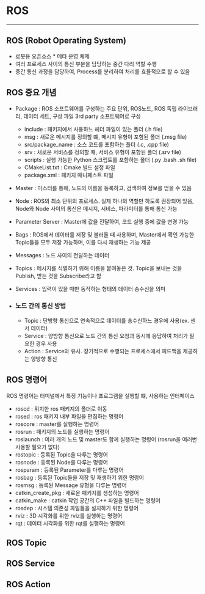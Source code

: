 # ROS
___
## ROS (Robot Operating System)
- 로봇용 오픈소스 * 메타 운영 체제
- 여러 프로세스 사이의 통신 부분을 담당하는 중간 다리 역할 수행
- 중간 통신 과정을 담당하여, Process를 분리하여 처리를 효율적으로 할 수 있음

## ROS 중요 개념
- Package : ROS 소프트웨어를 구성하는 주요 단위, ROS노드, ROS 독립 라이브러리, 데이터 세트, 구성 파일 3rd party 소프트웨어로 구성
  
  - include : 패키지에서 사용하느 헤더 파일이 있는 폴더 (.h file)
  - msg : 새로운 메시지를 정의할 떄, 메시지 유형이 포함된 폴더 (.msg file) 
  - src/package_name : 소스 코드를 포함하는 폴더 (.c, .cpp file)
  - srv : 새로운 서비스를 정의할 때, 서비스 유형이 포함된 폴더 (.srv file)
  - scripts : 실행 가능한 Python 스크립트를 포함하는 폴더 (.py .bash .sh file)
  - CMakeList.txt : Cmake 빌드 설정 파일
  - package.xml : 패키지 매니페스트 파일
- Master : 마스터를 통해, 노드의 이름을 등록하고, 검색하여 정보를 얻을 수 있음
- Node : ROS의 최소 단위의 프로세스. 실제 하나의 역할만 하도록 권장되어 있음, Node와 Node 사이의 통신은 메시지, 서비스, 파라미터를 통해 통신 가능
- Parameter Server : Master에 값을 전달하여, 코드 실행 중에 값을 변경 가능
- Bags : ROS에서 데이터를 저장 및 불러올 때 사용하며, Master에서 확인 가능한 Topic들을 모두 저장 가능하며, 이를 다시 재생하는 기능 제공
- Messages : 노드 사이의 전달하는 데이터
- Topics : 메시지를 식별하기 위해 이름을 붙여놓은 것. Topic을 보내는 것을 Publish, 받는 것을 Subscribe라고 함
- Services : 입력이 있을 때만 동작하는 형태의 데이터 송수신을 의미
- ### 노드 간의 통신 방법
  - Topic : 단방향 통신으로 연속적으로 데이터를 송수신하느 경우에 사용(ex. 센서 데이터)
  - Service : 양방향 통신으로 노드 간의 통신 요청과 동시에 응답하여 처리가 필요한 경우 사용
  - Action : Service와 유사. 장기적으로 수행되는 프로세스에서 피드백을 제공하는 양방향 통신

## ROS 명령어
ROS 명령어는 터미널에서 특정 기능이나 프로그램을 실행할 떄, 사용하는 인터페이스
- roscd : 위치한 ros 패키지의 폴더로 이동
- rosed : ros 패키지 내부 파일을 편집하는 명령어
- roscore : master를 실행하는 명령어
- rosrun : 패키지의 노드를 실행하는 명령어
- roslaunch : 여러 개의 노드 및 master도 함께 실행하는 명령어 (rosrun을 여러번 사용할 필요가 없다)
- rostopic : 등록된 Topic을 다루는 명령어
- rosnode : 등록된 Node를 다루는 명령어
- rosparam : 등록된 Parameter를 다루는 명령어
- rosbag : 등록된 Topic들을 저장 및 재생하기 위한 명령어
- rosmsg : 등록된 Message 유형을 다루는 명령어
- catkin_create_pkg : 새로운 패키지를 생성하는 명령어
- catkin_make : catkin 작업 공간의 C++ 파일을 빌드하는 명령어
- rosdep : 시스템 의존성 파일들을 설치하기 위한 명령어
- rviz : 3D 시각화를 위한 rviz를 실행하는 명령어
- rqt : 데이터 시각화를 위한 rqt를 실행하는 명령어

## ROS Topic
## ROS Service
## ROS Action
